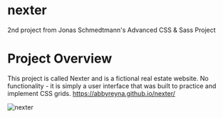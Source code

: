 # nexter
2nd project from Jonas Schmedtmann's Advanced CSS & Sass Project

# Project Overview
This project is called Nexter and is a fictional real estate website. No functionality - it is simply a user interface that was built to practice and implement CSS grids.
https://abbyreyna.github.io/nexter/

![nexter](https://i.ibb.co/Xx8FZq4/Screenshot-101.png)
